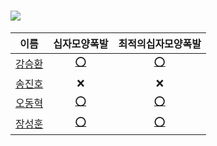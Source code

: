 <h1><img src="https://user-images.githubusercontent.com/46666296/133788774-1bba4108-db05-4d35-88ac-e355f29040a0.png"/></h1>

|                    이름                    |                                                                십자모양폭발                                                                 |                                                                           최적의십자모양폭발                                                                           |
| :----------------------------------------: | :-----------------------------------------------------------------------------------------------------------------------------------------: | :--------------------------------------------------------------------------------------------------------------------------------------------------------------------: |
|   [강승환](https://github.com/kangshwan)   | [⭕](https://github.com/HUFS-ICE-STUDY/Algorithm/blob/main/codetree/Week01/%EC%8B%AD%EC%9E%90%EB%AA%A8%EC%96%91%ED%8F%AD%EB%B0%9C_kang.cpp) | [⭕](https://github.com/HUFS-ICE-STUDY/Algorithm/blob/main/codetree/Week01/%EC%B5%9C%EC%A0%81%EC%9D%98%EC%8B%AD%EC%9E%90%EB%AA%A8%EC%96%91%ED%8F%AD%EB%B0%9C_kang.cpp) |
|                   [송진호](https://github.com/sth4881)|                                                                     ❌                                                                      |                                                                                   ❌                                                                                   |
| [오동혁](https://github.com/97DongHyeokOH) |   [⭕](https://github.com/97DongHyeokOH/Algorithm/blob/main/codetree/Week01/%EC%8B%AD%EC%9E%90%EB%AA%A8%EC%96%91%ED%8F%AD%EB%B0%9C_oh.py)   |   [⭕](https://github.com/97DongHyeokOH/Algorithm/blob/main/codetree/Week01/%EC%B5%9C%EC%A0%81%EC%9D%98%EC%8B%AD%EC%9E%90%EB%AA%A8%EC%96%91%ED%8F%AD%EB%B0%9C_oh.py)   |
|    [장성훈](https://github.com/jsh9611)    |     [⭕](https://github.com/jsh9611/Algorithm/blob/main/codetree/Week01/%EC%8B%AD%EC%9E%90%EB%AA%A8%EC%96%91%ED%8F%AD%EB%B0%9C_jang.py)     |     [⭕](https://github.com/jsh9611/Algorithm/blob/main/codetree/Week01/%EC%B5%9C%EC%A0%81%EC%9D%98%EC%8B%AD%EC%9E%90%EB%AA%A8%EC%96%91%ED%8F%AD%EB%B0%9C_jang.py)     |
